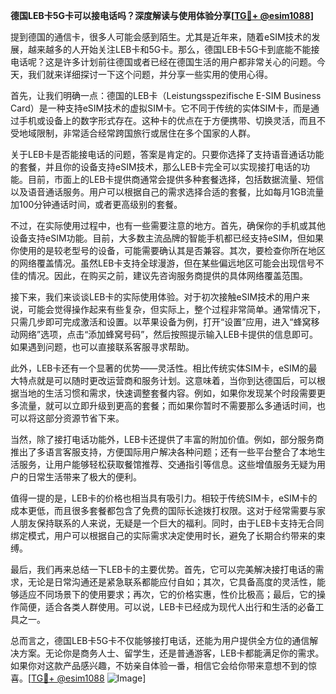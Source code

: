 **德国LEB卡5G卡可以接电话吗？深度解读与使用体验分享[[TG💪+ @esim1088](https://t.me/s/esim1088)]**

提到德国的通信卡，很多人可能会感到陌生。尤其是近年来，随着eSIM技术的发展，越来越多的人开始关注LEB卡和5G卡。那么，德国LEB卡5G卡到底能不能接电话呢？这是许多计划前往德国或者已经在德国生活的用户都非常关心的问题。今天，我们就来详细探讨一下这个问题，并分享一些实用的使用心得。

首先，让我们明确一点：德国的LEB卡（Leistungsspezifische E-SIM Business Card）是一种支持eSIM技术的虚拟SIM卡。它不同于传统的实体SIM卡，而是通过手机或设备上的数字形式存在。这种卡的优点在于方便携带、切换灵活，而且不受地域限制，非常适合经常跨国旅行或居住在多个国家的人群。

关于LEB卡是否能接电话的问题，答案是肯定的。只要你选择了支持语音通话功能的套餐，并且你的设备支持eSIM技术，那么LEB卡完全可以实现接打电话的功能。目前，市面上的LEB卡提供商通常会提供多种套餐选择，包括数据流量、短信以及语音通话服务。用户可以根据自己的需求选择合适的套餐，比如每月1GB流量加100分钟通话时间，或者更高级别的套餐。

不过，在实际使用过程中，也有一些需要注意的地方。首先，确保你的手机或其他设备支持eSIM功能。目前，大多数主流品牌的智能手机都已经支持eSIM，但如果你使用的是较老型号的设备，可能需要确认其是否兼容。其次，要检查你所在地区的网络覆盖情况。虽然LEB卡支持全球漫游，但在某些偏远地区可能会出现信号不佳的情况。因此，在购买之前，建议先咨询服务商提供的具体网络覆盖范围。

接下来，我们来谈谈LEB卡的实际使用体验。对于初次接触eSIM技术的用户来说，可能会觉得操作起来有些复杂，但实际上，整个过程非常简单。通常情况下，只需几步即可完成激活和设置。以苹果设备为例，打开“设置”应用，进入“蜂窝移动网络”选项，点击“添加蜂窝号码”，然后按照提示输入LEB卡提供的信息即可。如果遇到问题，也可以直接联系客服寻求帮助。

此外，LEB卡还有一个显著的优势——灵活性。相比传统实体SIM卡，eSIM的最大特点就是可以随时更改运营商和服务计划。这意味着，当你到达德国后，可以根据当地的生活习惯和需求，快速调整套餐内容。例如，如果你发现某个时段需要更多流量，就可以立即升级到更高的套餐；而如果你暂时不需要那么多通话时间，也可以将这部分资源节省下来。

当然，除了接打电话功能外，LEB卡还提供了丰富的附加价值。例如，部分服务商推出了多语言客服支持，方便国际用户解决各种问题；还有一些平台整合了本地生活服务，让用户能够轻松获取餐馆推荐、交通指引等信息。这些增值服务无疑为用户的日常生活带来了极大的便利。

值得一提的是，LEB卡的价格也相当具有吸引力。相较于传统SIM卡，eSIM卡的成本更低，而且很多套餐都包含了免费的国际长途拨打权限。这对于经常需要与家人朋友保持联系的人来说，无疑是一个巨大的福利。同时，由于LEB卡支持无合同绑定模式，用户可以根据自己的实际需求决定使用时长，避免了长期合约带来的束缚。

最后，我们再来总结一下LEB卡的主要优势。首先，它可以完美解决接打电话的需求，无论是日常沟通还是紧急联系都能应付自如；其次，它具备高度的灵活性，能够适应不同场景下的使用要求；再次，它的价格实惠，性价比极高；最后，它的操作简便，适合各类人群使用。可以说，LEB卡已经成为现代人出行和生活的必备工具之一。

总而言之，德国LEB卡5G卡不仅能够接打电话，还能为用户提供全方位的通信解决方案。无论你是商务人士、留学生，还是普通游客，LEB卡都能满足你的需求。如果你对这款产品感兴趣，不妨亲自体验一番，相信它会给你带来意想不到的惊喜。[[TG💪+ @esim1088](https://t.me/s/esim1088) ![Image](https://i.postimg.cc/4NQfJmqS/Snipaste-2025-05-13-00-14-12.png)]